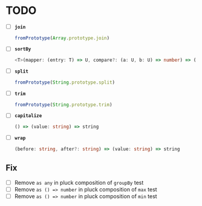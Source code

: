 # TODO

- [ ] **`join`**

  ```ts
  fromPrototype(Array.prototype.join)
  ```

- [ ] **`sortBy`**

  ```ts
  <T>(mapper: (entry: T) => U, compare?: (a: U, b: U) => number) => (input: T[]) => T[]
  ```

- [ ] **`split`**

  ```ts
  fromPrototype(String.prototype.split)
  ```

- [ ] **`trim`**

  ```ts
  fromPrototype(String.prototype.trim)
  ```

- [ ] **`capitalize`**

  ```ts
  () => (value: string) => string
  ```

- [ ] **`wrap`**

  ```ts
  (before: string, after?: string) => (value: string) => string
  ```

## Fix

- [ ] Remove `as any` in pluck composition of `groupBy` test
- [ ] Remove `as () => number` in pluck composition of `max` test
- [ ] Remove `as () => number` in pluck composition of `min` test

